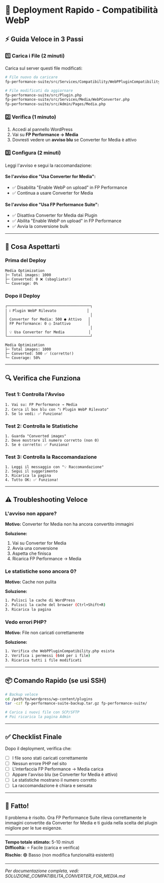 # 🚀 Deployment Rapido - Compatibilità WebP

## ⚡ Guida Veloce in 3 Passi

### 1️⃣ Carica i File (2 minuti)

Carica sul server questi file modificati:

```bash
# File nuovo da caricare
fp-performance-suite/src/Services/Compatibility/WebPPluginCompatibility.php

# File modificati da aggiornare
fp-performance-suite/src/Plugin.php
fp-performance-suite/src/Services/Media/WebPConverter.php
fp-performance-suite/src/Admin/Pages/Media.php
```

### 2️⃣ Verifica (1 minuto)

1. Accedi al pannello WordPress
2. Vai su **FP Performance → Media**
3. Dovresti vedere un **avviso blu** se Converter for Media è attivo

### 3️⃣ Configura (2 minuti)

Leggi l'avviso e segui la raccomandazione:

#### Se l'avviso dice "Usa Converter for Media":
- ✅ Disabilita "Enable WebP on upload" in FP Performance
- ✅ Continua a usare Converter for Media

#### Se l'avviso dice "Usa FP Performance Suite":
- ✅ Disattiva Converter for Media dai Plugin
- ✅ Abilita "Enable WebP on upload" in FP Performance
- ✅ Avvia la conversione bulk

---

## 🎯 Cosa Aspettarti

### Prima del Deploy
```
Media Optimization
├─ Total images: 1000
├─ Converted: 0 ❌ (sbagliato!)
└─ Coverage: 0%
```

### Dopo il Deploy
```
┌──────────────────────────────────────┐
│ ℹ️ Plugin WebP Rilevato              │
│                                      │
│ Converter for Media: 500 ● Attivo   │
│ FP Performance: 0 ○ Inattivo        │
│                                      │
│ 💡 Usa Converter for Media           │
└──────────────────────────────────────┘

Media Optimization
├─ Total images: 1000
├─ Converted: 500 ✅ (corretto!)
└─ Coverage: 50%
```

---

## 🔍 Verifica che Funziona

### Test 1: Controlla l'Avviso
```
1. Vai su: FP Performance → Media
2. Cerca il box blu con "ℹ️ Plugin WebP Rilevato"
3. Se lo vedi: ✅ Funziona!
```

### Test 2: Controlla le Statistiche
```
1. Guarda "Converted images"
2. Deve mostrare il numero corretto (non 0)
3. Se è corretto: ✅ Funziona!
```

### Test 3: Controlla la Raccomandazione
```
1. Leggi il messaggio con "💡 Raccomandazione"
2. Segui il suggerimento
3. Ricarica la pagina
4. Tutto OK: ✅ Funziona!
```

---

## ⚠️ Troubleshooting Veloce

### L'avviso non appare?

**Motivo:** Converter for Media non ha ancora convertito immagini

**Soluzione:**
1. Vai su Converter for Media
2. Avvia una conversione
3. Aspetta che finisca
4. Ricarica FP Performance → Media

### Le statistiche sono ancora 0?

**Motivo:** Cache non pulita

**Soluzione:**
```bash
1. Pulisci la cache di WordPress
2. Pulisci la cache del browser (Ctrl+Shift+R)
3. Ricarica la pagina
```

### Vedo errori PHP?

**Motivo:** File non caricati correttamente

**Soluzione:**
```bash
1. Verifica che WebPPluginCompatibility.php esista
2. Verifica i permessi (644 per i file)
3. Ricarica tutti i file modificati
```

---

## 📦 Comando Rapido (se usi SSH)

```bash
# Backup veloce
cd /path/to/wordpress/wp-content/plugins
tar -czf fp-performance-suite-backup.tar.gz fp-performance-suite/

# Carica i nuovi file con SCP/SFTP
# Poi ricarica la pagina Admin
```

---

## ✅ Checklist Finale

Dopo il deployment, verifica che:

- [ ] I file sono stati caricati correttamente
- [ ] Nessun errore PHP nel sito
- [ ] L'interfaccia FP Performance → Media carica
- [ ] Appare l'avviso blu (se Converter for Media è attivo)
- [ ] Le statistiche mostrano il numero corretto
- [ ] La raccomandazione è chiara e sensata

---

## 🎉 Fatto!

Il problema è risolto. Ora FP Performance Suite rileva correttamente le immagini convertite da Converter for Media e ti guida nella scelta del plugin migliore per le tue esigenze.

---

**Tempo totale stimato:** 5-10 minuti  
**Difficoltà:** ⭐ Facile (carica e verifica)  
**Rischio:** 🟢 Basso (non modifica funzionalità esistenti)

---

*Per documentazione completa, vedi: SOLUZIONE_COMPATIBILITA_CONVERTER_FOR_MEDIA.md*

